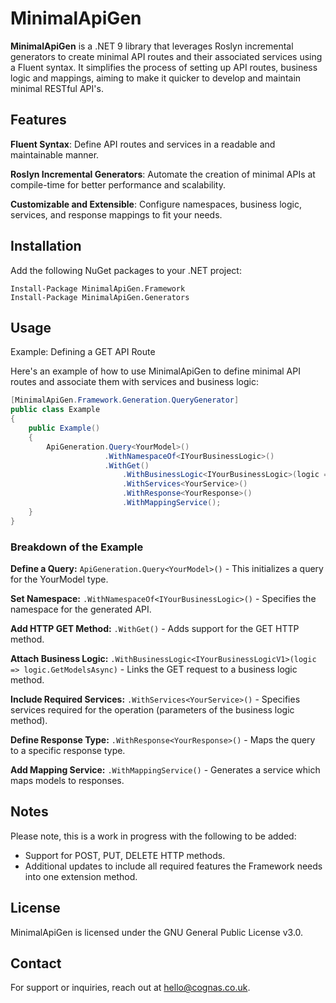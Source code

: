 # MinimalApiGen

**MinimalApiGen** is a .NET 9 library that leverages Roslyn incremental generators to create minimal API routes and their associated services using a Fluent syntax.
It simplifies the process of setting up API routes, business logic and mappings, aiming to make it quicker to develop and maintain minimal RESTful API's.

## Features

**Fluent Syntax**: Define API routes and services in a readable and maintainable manner.

**Roslyn Incremental Generators**: Automate the creation of minimal APIs at compile-time for better performance and scalability.

**Customizable and Extensible**: Configure namespaces, business logic, services, and response mappings to fit your needs.

## Installation

Add the following NuGet packages to your .NET project:

```
Install-Package MinimalApiGen.Framework
Install-Package MinimalApiGen.Generators
```

## Usage

Example: Defining a GET API Route

Here's an example of how to use MinimalApiGen to define minimal API routes and associate them with services and business logic:

```cs
[MinimalApiGen.Framework.Generation.QueryGenerator]
public class Example
{
    public Example()
    {
        ApiGeneration.Query<YourModel>()
                     .WithNamespaceOf<IYourBusinessLogic>()
                     .WithGet()
                         .WithBusinessLogic<IYourBusinessLogic>(logic => logic.GetModelsAsync)
                         .WithServices<YourService>()
                         .WithResponse<YourResponse>()
                         .WithMappingService();
    }
}
```

### Breakdown of the Example

**Define a Query:** ```ApiGeneration.Query<YourModel>()``` - This initializes a query for the YourModel type.

**Set Namespace:** ```.WithNamespaceOf<IYourBusinessLogic>()``` - Specifies the namespace for the generated API.

**Add HTTP GET Method:** ```.WithGet()``` - Adds support for the GET HTTP method.

**Attach Business Logic:** ```.WithBusinessLogic<IYourBusinessLogicV1>(logic => logic.GetModelsAsync)``` - Links the GET request to a business logic method.

**Include Required Services:** ```.WithServices<YourService>()``` - Specifies services required for the operation (parameters of the business logic method).

**Define Response Type:** ```.WithResponse<YourResponse>()``` - Maps the query to a specific response type.

**Add Mapping Service:** ```.WithMappingService()``` - Generates a service which maps models to responses.

## Notes

Please note, this is a work in progress with the following to be added:

- Support for POST, PUT, DELETE HTTP methods.
- Additional updates to include all required features the Framework needs into one extension method.

## License

MinimalApiGen is licensed under the GNU General Public License v3.0.

## Contact

For support or inquiries, reach out at hello@cognas.co.uk.